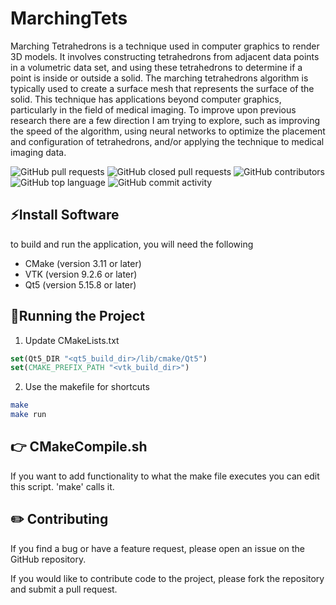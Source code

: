 # MarchingTets

Marching Tetrahedrons is a technique used in computer graphics to render 3D models. It involves constructing tetrahedrons from adjacent data points in a volumetric data set, and using these tetrahedrons to determine if a point is inside or outside a solid. The marching tetrahedrons algorithm is typically used to create a surface mesh that represents the surface of the solid. This technique has applications beyond computer graphics, particularly in the field of medical imaging. To improve upon previous research there are a few direction I am trying to explore, such as improving the speed of the algorithm, using neural networks to optimize the placement and configuration of tetrahedrons, and/or applying the technique to medical imaging data.

![GitHub pull requests](https://img.shields.io/github/issues-pr/Tonyy456/MarchingTets?color=5579c6&style=plastic)
![GitHub closed pull requests](https://img.shields.io/github/issues-pr-closed/Tonyy456/MarchingTets?color=C07B3A&style=plastic)
![GitHub contributors](https://img.shields.io/github/contributors/Tonyy456/MarchingTets?color=09903F&style=plastic)
![GitHub top language](https://img.shields.io/github/languages/top/Tonyy456/MarchingTets?style=plastic)
![GitHub commit activity](https://img.shields.io/github/commit-activity/y/Tonyy456/MarchingTets?label=Commits)
</br>

## ⚡Install Software
to build and run the application, you will need the following
* CMake (version 3.11 or later)
* VTK (version 9.2.6 or later)
* Qt5 (version 5.15.8 or later)

## 🌟Running the Project
1. Update CMakeLists.txt
```cmake
set(Qt5_DIR "<qt5_build_dir>/lib/cmake/Qt5")
set(CMAKE_PREFIX_PATH "<vtk_build_dir>")
```

2. Use the makefile for shortcuts
```sh
make
make run
```

## 👉 CMakeCompile.sh
If you want to add functionality to what the make file executes you can edit this script. 'make' calls it.

## ✏️ Contributing
If you find a bug or have a feature request, please open an issue on the GitHub repository.

If you would like to contribute code to the project, please fork the repository and submit a pull request.

